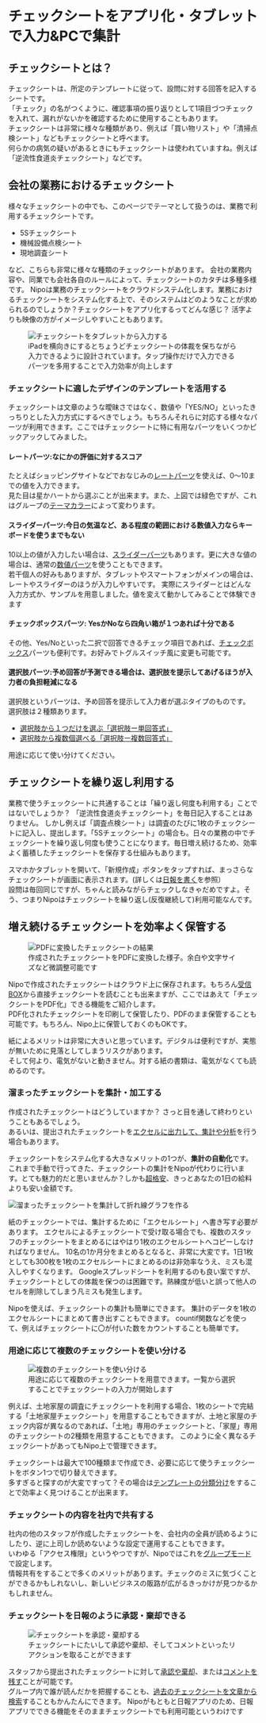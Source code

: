 # チェックシートをアプリ化・タブレットで入力&PCで集計

## チェックシートとは？
チェックシートは、所定のテンプレートに従って、設問に対する回答を記入するシートです。  
「チェック」の名がつくように、確認事項の振り返りとして1項目づつチェックを入れて、漏れがないかを確認するために使用することもあります。  
チェックシートは非常に様々な種類があり、例えば「買い物リスト」や「清掃点検シート」などもチェックシートと呼べます。  
何らかの病気の疑いがあるときにもチェックシートは使われていますね。例えば「逆流性食道炎チェックシート」などです。  

## 会社の業務におけるチェックシート
様々なチェックシートの中でも、このページでテーマとして扱うのは、業務で利用するチェックシートです。

- 5Sチェックシート
- 機械設備点検シート
- 現地調査シート
  
など、こちらも非常に様々な種類のチェックシートがあります。
会社の業務内容や、同業でも会社各自のルールによって、チェックシートのカタチは多種多様です。
Nipoは業務のチェックシートをクラウドシステム化します。業務におけるチェックシートをシステム化する上で、そのシステムはどのようなことが求められるのでしょうか？チェックシートをアプリ化するってどんな感じ？
活字よりも映像の方がイメージしやすいこともあります。


<figure>
<img src="./idea/i1.png" alt="チェックシートをタブレットから入力する">
<figcaption>iPadを横向きにするとちょうどチェックシートの体裁を保ちながら入力できるように設計されています。タップ操作だけで入力できるパーツを多用することで入力効率が向上します</figcaption>
</figure> 

<Alice label="業務用チェックシートって意外とかんたんなんですね" icon="ok" />

### チェックシートに適したデザインのテンプレートを活用する
チェックシートは文章のような曖昧さではなく、数値や「YES/NO」といったきっちりとした入力方式にするべきでしょう。もちろんそれらに対応する様々なパーツが利用できます。ここではチェックシートに特に有用なパーツをいくつかピックアックしてみました。  

#### レートパーツ:なにかの評価に対するスコア
たとえばショッピングサイトなどでおなじみの[レートパーツ](/manual/template/rate)を使えば、0〜10までの値を入力できます。  
見た目は星かハートから選ぶことが出来ます。また、上図では緑色ですが、これはグループの[テーマカラー](/manual/setting/color_theme)によって変わります。

#### スライダーパーツ:今日の気温など、ある程度の範囲における数値入力ならキーボードを使うまでもない
10以上の値が入力したい場合は、[スライダーパーツ](/manual/template/slide)もあります。更に大きな値の場合は、通常の[数値パーツ](/manual/template/math)を使うこともできます。  
若干個人の好みもありますが、タブレットやスマートフォンがメインの場合は、レートやスライダーのほうが入力しやすいです。
実際にスライダーとはどんな入力方式か、サンプルを用意しました。値を変えて動かしてみることで体験できます
<SampleSlide />

#### チェックボックスパーツ: YesかNoなら四角い箱が１つあれば十分である

その他、Yes/Noといった二択で回答できるチェック項目であれば、[チェックボックス](/manual/template/checkbox)パーツも便利です。お好みでトグルスイッチ風に変更も可能です。

#### 選択肢パーツ:予め回答が予測できる場合は、選択肢を提示してあげるほうが入力者の負担軽減になる
選択肢というパーツは、予め回答を提示して入力者が選ぶタイプのものです。  
選択肢は２種類あります。
- [選択肢から１つだけを選ぶ「選択肢ー単回答式」](/manual/template/select1)
- [選択肢から複数個選べる「選択肢ー複数回答式」](/manual/template/select2)

用途に応じて使い分けてください。


## チェックシートを繰り返し利用する
業務で使うチェックシートに共通することは「繰り返し何度も利用する」ことではないでしょうか？
「逆流性食道炎チェックシート」を毎日記入することはありません。
しかし例えば「調査点検シート」は調査のたびに1枚のチェックシートに記入し、提出します。「5Sチェックシート」の場合も。日々の業務の中でチェックシートを繰り返し何度も使うことになります。毎日増え続けるため、効率よく蓄積したチェックシートを保存する仕組みもあります。

スマホかタブレットを開いて、「新規作成」ボタンをタップすれば、まっさらなチェックシートが画面に表示されます。(詳しくは[日報を書く](/manual/report/write)を参照）  
設問は毎回同じですが、ちゃんと読みながらチェックしなきゃだめですよ。そう、つまりNipoはチェックシートを繰り返し(反復継続して)利用可能なんです。

<Alice label="スマホアプリのチェックシートは１度きりのものがおおいね" icon="phone" />


## 増え続けるチェックシートを効率よく保管する

<figure>
<img src="./idea/i2.png" alt="PDFに変換したチェックシートの結果">
<figcaption>作成されたチェックシートをPDFに変換した様子。余白や文字サイズなど微調整可能です</figcaption>
</figure> 

Nipoで作成されたチェックシートはクラウド上に保存されます。もちろん[受信BOX](/manual/res/res)から直接チェックシートを読むことも出来ますが、ここではあえて「チェックシートをPDF化」できる機能をご紹介します。  
PDF化されたチェックシートを印刷して保管したり、PDFのまま保管することも可能です。もちろん、Nipo上に保管しておくのもOKです。
<Alice label="「古い」と言われても、紙による書類はデジタルには無いメリットがあります。" icon="here" />

紙によるメリットは非常に大きいと思っています。デジタルは便利ですが、実態が無いために見落としてしまうリスクがあります。  
そして何より、電気がないと動きません。対する紙の書類は、電気がなくても読めるのです。


### 溜まったチェックシートを集計・加工する
作成されたチェックシートはどうしていますか？
さっと目を通して終わりということもあるでしょう。  
あるいは、提出されたチェックシートを[エクセルに出力して、集計や分析](/manual/utility/analyze)を行う場合もあります。

チェックシートをシステム化する大きなメリットの1つが、**集計の自動化**です。
これまで手動で行ってきた、チェックシートの集計をNipoが代わりに行います。とても魅力的だと思いませんか？しかも[超格安](/price/)、きっとあなたの1日の給料よりも安い金額です。


![溜まったチェックシートを集計して折れ線グラフを作る](./idea/i5.gif)


紙のチェックシートでは、集計するために「エクセルシート」へ書き写す必要があります。
エクセルによるチェックシートで受け取る場合でも、複数のスタッフのチェックシートをまとめるにはやはり1枚のエクセルシートへコピーしなければなりません。
10名の1か月分をまとめるとなると、非常に大変です。1日1枚としても300枚を1枚のエクセルシートにまとめるのは非効率なうえ、ミスも混入しやすくなります。
Googleスプレッドシートを利用するのも良い案ですが、チェックシートとしての体裁を保つのは困難です。熟練度が低いと誤って他人のセルを削除してしまう凡ミスも発生します。

Nipoを使えば、チェックシートの集計も簡単にできます。
集計のデータを1枚のエクセルシートにまとめて書き出すこともできます。
countif関数などを使って、例えばチェックシートに〇が付いた数をカウントすることも簡単です。


### 用途に応じて複数のチェックシートを使い分ける


<figure>
<img src="./idea/i25.png" alt="複数のチェックシートを使い分ける">
<figcaption>用途に応じて複数のチェックシートを用意できます。一覧から選択することでチェックシートの入力が開始します</figcaption>
</figure> 

例えば、土地家屋の調査にチェックシートを利用する場合、1枚のシートで完結する「土地家屋チェックシート」を用意することもできますが、土地と家屋のチェック内容が異なるのであれば、「土地」専用のチェックシートと、「家屋」専用のチェックシートの2種類を用意することもできます。
このように全く異なるチェックシートがあってもNipo上で管理できます。

チェックシートは最大で100種類まで作成でき、必要に応じて使うチェックシートをボタン1つで切り替えできます。  
多すぎると探すのが大変ですって？その場合は[テンプレートの分類分け](/manual/template/_category)をすることで効率よく見つけることが出来ます。

<Alice label="タイトル順に並ぶから、よく使うテンプレートに_とか.をつけると上の方に表示できるよ" icon="pc" />


### チェックシートの内容を社内で共有する
社内の他のスタッフが作成したチェックシートを、会社内の全員が読めるようにしたり、逆に上司しか読めないような設定で運用することもできます。  
いわゆる「アクセス権限」というやつですが、Nipoではこれを[グループモード](/manual/group/mode)で設定します。  
情報共有をすることで多くのメリットがあります。チェックのミスに気づくことができるかもしれないし、新しいビジネスの販路が広がるきっかけが見つかるかもしれません。




### チェックシートを日報のように承認・棄却できる



<figure>
<img src="./idea/i6.png" alt="チェックシートを承認・棄却する">
<figcaption>チェックシートにたいして承認や棄却、そしてコメントといったリアクションを取ることができます</figcaption>
</figure> 

スタッフから提出されたチェックシートに対して[承認や棄却](/manual/res/reaction)、または[コメントを残す](/manual/res/comment)ことが可能です。  
グループ内で誰が読んだかを把握することも、[過去のチェックシートを文章から検索](/manual/res/search)することもかんたんにできます。
Nipoがもともと日報アプリのため、日報アプリでできる機能をそのままチェックシートでも利用可能というわけです

